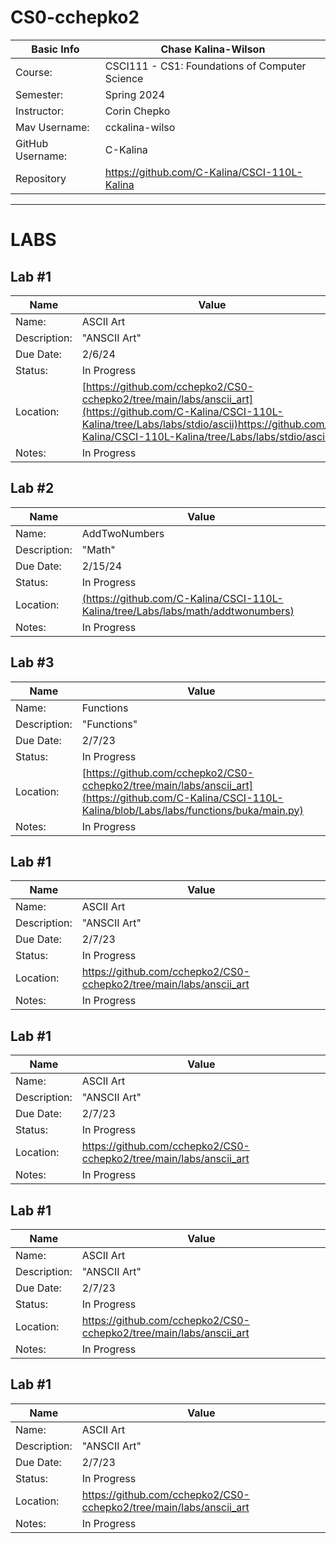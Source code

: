 # CS0-cchepko2

| Basic Info | Chase Kalina-Wilson |
| --- | ---|
| Course: | CSCI111 - CS1: Foundations of Computer Science |
| Semester: | Spring 2024 |
| Instructor: | Corin Chepko |
| Mav Username: | cckalina-wilso |
| GitHub Username: | C-Kalina |
| Repository | https://github.com/C-Kalina/CSCI-110L-Kalina |

_______________________________________________________________________________________________________________

# LABS

## Lab #1
| Name | Value |
| --- | --- |
| Name: | ASCII Art |
| Description: | "ANSCII Art" |
| Due Date: | 2/6/24 |
| Status: | In Progress |
| Location: | [https://github.com/cchepko2/CS0-cchepko2/tree/main/labs/anscii_art](https://github.com/C-Kalina/CSCI-110L-Kalina/tree/Labs/labs/stdio/ascii)https://github.com/C-Kalina/CSCI-110L-Kalina/tree/Labs/labs/stdio/ascii |
| Notes: | In Progress|

## Lab #2
| Name | Value |
| --- | --- |
| Name: | AddTwoNumbers |
| Description: | "Math" |
| Due Date: | 2/15/24 |
| Status: | In Progress |
| Location: | [(https://github.com/C-Kalina/CSCI-110L-Kalina/tree/Labs/labs/math/addtwonumbers)](https://github.com/C-Kalina/CSCI-110L-Kalina/tree/Labs/labs/math/addtwonumbers) |
| Notes: | In Progress|

## Lab #3
| Name | Value |
| --- | --- |
| Name: | Functions |
| Description: | "Functions" |
| Due Date: | 2/7/23 |
| Status: | In Progress |
| Location: | [https://github.com/cchepko2/CS0-cchepko2/tree/main/labs/anscii_art](https://github.com/C-Kalina/CSCI-110L-Kalina/blob/Labs/labs/functions/buka/main.py) |
| Notes: | In Progress|

## Lab #1
| Name | Value |
| --- | --- |
| Name: | ASCII Art |
| Description: | "ANSCII Art" |
| Due Date: | 2/7/23 |
| Status: | In Progress |
| Location: | https://github.com/cchepko2/CS0-cchepko2/tree/main/labs/anscii_art |
| Notes: | In Progress|

## Lab #1
| Name | Value |
| --- | --- |
| Name: | ASCII Art |
| Description: | "ANSCII Art" |
| Due Date: | 2/7/23 |
| Status: | In Progress |
| Location: | https://github.com/cchepko2/CS0-cchepko2/tree/main/labs/anscii_art |
| Notes: | In Progress|

## Lab #1
| Name | Value |
| --- | --- |
| Name: | ASCII Art |
| Description: | "ANSCII Art" |
| Due Date: | 2/7/23 |
| Status: | In Progress |
| Location: | https://github.com/cchepko2/CS0-cchepko2/tree/main/labs/anscii_art |
| Notes: | In Progress|

## Lab #1
| Name | Value |
| --- | --- |
| Name: | ASCII Art |
| Description: | "ANSCII Art" |
| Due Date: | 2/7/23 |
| Status: | In Progress |
| Location: | https://github.com/cchepko2/CS0-cchepko2/tree/main/labs/anscii_art |
| Notes: | In Progress|
